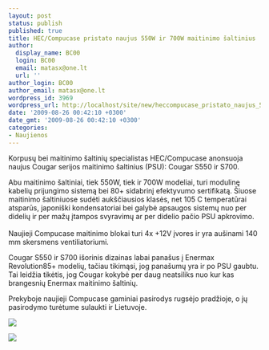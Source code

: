 ```yaml
---
layout: post
status: publish
published: true
title: HEC/Compucase pristato naujus 550W ir 700W maitinimo šaltinius
author:
  display_name: BC00
  login: BC00
  email: matasx@one.lt
  url: ''
author_login: BC00
author_email: matasx@one.lt
wordpress_id: 3969
wordpress_url: http://localhost/site/new/heccompucase_pristato_naujus_550w_ir_700w_maitinimo_saltinius/
date: '2009-08-26 00:42:10 +0300'
date_gmt: '2009-08-26 00:42:10 +0300'
categories:
- Naujienos
---
```


<p>Korpusų bei maitinimo šaltinių specialistas HEC/Compucase anonsuoja naujus Cougar serijos maitinimo šaltinius (PSU): Cougar S550 ir S700.</p>
<p>Abu maitinimo šaltiniai, tiek 550W, tiek ir 700W modeliai, turi modulinę kabelių prijungimo sistemą bei 80+ sidabrinį efektyvumo sertifikatą. Šiuose maitinimo šaltiniuose sudėti aukščiausios klasės, net 105 C temperatūrai atsparūs, japoniški kondensatoriai bei galybė apsaugos sistemų nuo per didelių ir per mažų įtampos svyravimų ar per didelio pačio PSU apkrovimo.<br />
<br />Naujieji Compucase maitinimo blokai turi 4x +12V įvores ir yra aušinami 140 mm skersmens ventiliatoriumi.</p>
<p>Cougar S550 ir S700 išorinis dizainas labai panašus į Enermax Revolution85+ modelių, tačiau tikimąsi, jog panašumų yra ir po PSU gaubtu. Tai leidžia tikėtis, jog Cougar kokybė per daug neatsiliks nuo kur kas brangesnių Enermax maitinimo šaltinių.</p>
<p>Prekyboje naujieji Compucase gaminiai pasirodys rugsėjo pradžioje, o jų pasirodymo turėtume sulaukti ir Lietuvoje.</p>
<p><img src="http://www.techpowerup.com/img/09-08-25/14a.jpg" /></p>
<p><img src="http://www.techpowerup.com/img/09-08-25/14b.jpg" /></p>
